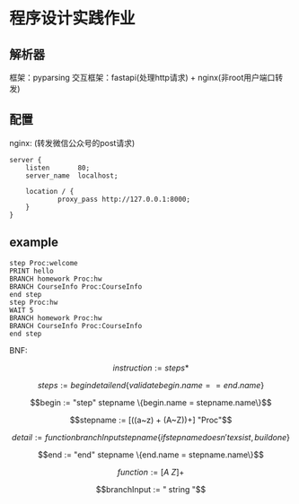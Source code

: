 # 程序设计实践作业

## 解析器

框架：pyparsing
交互框架：fastapi(处理http请求) + nginx(非root用户端口转发)

## 配置

nginx:
(转发微信公众号的post请求)
```
server {
    listen       80;
    server_name  localhost;

    location / {
            proxy_pass http://127.0.0.1:8000;
    }
}
```

## example

```
step Proc:welcome
PRINT hello
BRANCH homework Proc:hw
BRANCH CourseInfo Proc:CourseInfo
end step
step Proc:hw
WAIT 5
BRANCH homework Proc:hw
BRANCH CourseInfo Proc:CourseInfo
end step
```

BNF:

$$instruction := steps*$$

$$steps       := begin detail end \{validate begin.name == end.name\}$$

$$begin       := "step" stepname \{begin.name = stepname.name\}$$

$$stepname    := [((a~z) + (A~Z))+] "Proc"$$

$$detail      := function branchInput stepname \{if stepname doesn't exsist, build one\} $$

$$end         := "end" stepname \{end.name = stepname.name\}$$

$$function    := [A~Z]+$$

$$branchInput := " string "$$